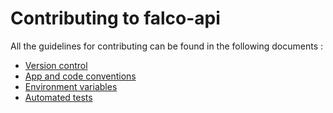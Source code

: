 # Contributing to falco-api

All the guidelines for contributing can be found in the following documents :
 - [Version control](docs/version_control.md)
 - [App and code conventions](docs/app_and_code_conventions.md)
 - [Environment variables](docs/environment_variables.md)
 - [Automated tests](tests.md)
